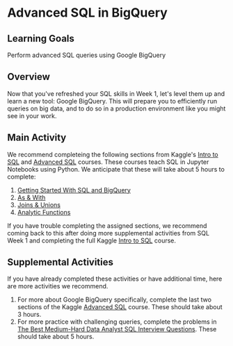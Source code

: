 # Advanced SQL in BigQuery

## Learning Goals

Perform advanced SQL queries using Google BigQuery

## Overview

Now that you've refreshed your SQL skills in Week 1, let's level them up and learn a new tool: Google BigQuery. This will prepare you to efficiently run queries on big data, and to do so in a production environment like you might see in your work.

## Main Activity

We recommend completeing the following sections from Kaggle's [Intro to SQL](https://www.kaggle.com/learn/intro-to-sql) and [Advanced SQL](https://www.kaggle.com/learn/advanced-sql) courses. These courses teach SQL in Jupyter Notebooks using Python. We anticipate that these will take about 5 hours to complete:

1. [Getting Started With SQL and BigQuery](https://www.kaggle.com/dansbecker/getting-started-with-sql-and-bigquery)
2. [As & With](https://www.kaggle.com/dansbecker/as-with)
3. [Joins & Unions](https://www.kaggle.com/alexisbcook/joins-and-unions)
4. [Analytic Functions](https://www.kaggle.com/learn/advanced-sql)

If you have trouble completing the assigned sections, we recommend coming back to this after doing more supplemental activities from SQL Week 1 and completing the full Kaggle [Intro to SQL](https://www.kaggle.com/learn/intro-to-sql) course.

## Supplemental Activities

If you have already completed these activities or have additional time, here are more activities we recommend.

1. For more about Google BigQuery specifically, complete the last two sections of the Kaggle [Advanced SQL](https://www.kaggle.com/learn/advanced-sql) course. These should take about 3 hours.
2. For more practice with challenging queries, complete the problems in [The Best Medium-Hard Data Analyst SQL Interview Questions](https://quip.com/2gwZArKuWk7W). These should take about 5 hours.
